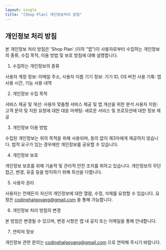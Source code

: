 ```yaml
---
layout: single
title: "[Shop Plan] 개인정보처리 방침"
---
```


## 개인정보 처리 방침

본 개인정보 처리 방침은 'Shop Plan' (이하 "앱")이 사용자로부터 수집하는 개인정보의 종류, 수집 목적, 이용 방법 및 보호 방침에 대해 설명합니다.

1. 수집하는 개인정보의 종류

사용자 계정 정보: 이메일 주소, 사용자 이름
기기 정보: 기기 ID, OS 버전
사용 기록: 앱 사용 시간, 기능 사용 내역

2. 개인정보 수집 목적

서비스 제공 및 개선: 사용자 맞춤형 서비스 제공 및 앱 개선을 위한 분석
사용자 지원: 고객 문의 및 지원 요청에 대한 대응
마케팅: 새로운 서비스 및 프로모션에 대한 정보 제공

3. 개인정보 이용 방법

수집된 개인정보는 위의 목적을 위해 사용되며, 동의 없이 제3자에게 제공하지 않습니다.
법적 요구가 있는 경우에만 개인정보를 공유할 수 있습니다.

4. 개인정보 보호

개인정보 보호를 위해 기술적 및 관리적 안전 조치를 취하고 있습니다.
개인정보의 무단 접근, 변경, 유출 등을 방지하기 위해 최선을 다합니다.

5. 사용자 권리

사용자는 언제든지 자신의 개인정보에 대한 열람, 수정, 삭제를 요청할 수 있습니다. 요청은 codinghalgoyang@gmail.com 을 통해 가능합니다.

6. 개인정보 처리 방침의 변경

본 방침은 변경될 수 있으며, 변경 사항은 앱 내 공지 또는 이메일을 통해 안내합니다.

7. 연락처 정보

개인정보 관련 문의는 codinghalgoyang@gmail.com 으로 연락해 주시기 바랍니다.
